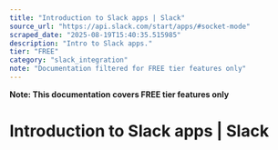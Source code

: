 ```yaml
---
title: "Introduction to Slack apps | Slack"
source_url: "https://api.slack.com/start/apps/#socket-mode"
scraped_date: "2025-08-19T15:40:35.515985"
description: "Intro to Slack apps."
tier: "FREE"
category: "slack_integration"
note: "Documentation filtered for FREE tier features only"
---
```

**Note: This documentation covers FREE tier features only**

# Introduction to Slack apps | Slack

